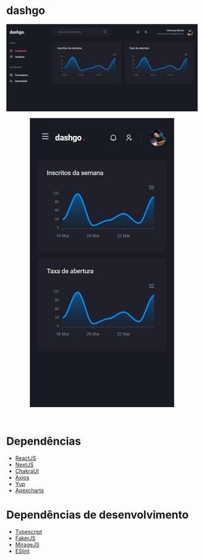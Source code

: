 # dashgo
<p align="center">
    <img src="./public/github/dashboard.png"/>
</p>
<p align="center">
    <img src="./public/github/dashboardMobile.png"/>
</p>

<br />

# Dependências 

* [ReactJS](https://pt-br.reactjs.org/docs/getting-started.html)
* [NextJS](https://nextjs.org/docs/getting-started)
* [ChakraUI](https://chakra-ui.com/docs/getting-started)
* [Axios](https://axios-http.com/docs/intro)
* [Yup](https://github.com/jquense/yup)
* [Apexcharts](https://apexcharts.com/docs/installation/)

# Dependências de desenvolvimento

* [Typescript](https://www.typescriptlang.org/docs/handbook/typescript-in-5-minutes.html)
* [FakerJS](https://www.testim.io/blog/getting-started-with-faker-js/)
* [MirageJS](https://miragejs.com/docs/getting-started/introduction/)
* [ESlint](https://eslint.org/docs/user-guide/getting-started)

